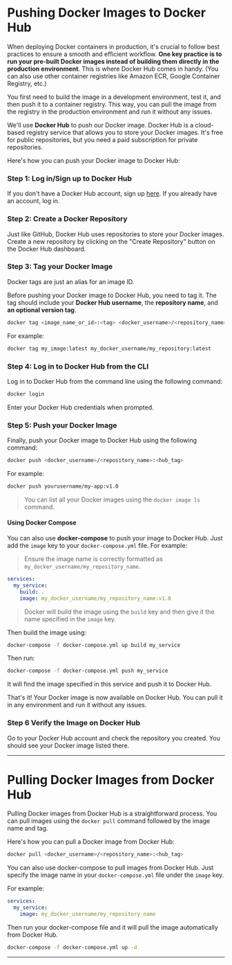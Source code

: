 # Pushing Docker Images to Docker Hub

When deploying Docker containers in production, it's crucial to follow best practices to ensure a smooth and efficient workflow. **One key practice is to run your pre-built Docker images instead of building them directly in the production environment**. This is where Docker Hub comes in handy. (You can also use other container registries like Amazon ECR, Google Container Registry, etc.)

You first need to build the image in a development environment, test it, and then push it to a container registry. This way, you can pull the image from the registry in the production environment and run it without any issues.

We'll use **Docker Hub** to push our Docker image. Docker Hub is a cloud-based registry service that allows you to store your Docker images. It's free for public repositories, but you need a paid subscription for private repositories.

Here's how you can push your Docker image to Docker Hub:

### Step 1: Log in/Sign up to Docker Hub

If you don't have a Docker Hub account, sign up [here](https://hub.docker.com/). If you already have an account, log in.

### Step 2: Create a Docker Repository

Just like GitHub, Docker Hub uses repositories to store your Docker images. Create a new repository by clicking on the "Create Repository" button on the Docker Hub dashboard.

### Step 3: Tag your Docker Image

Docker tags are just an alias for an image ID.

Before pushing your Docker image to Docker Hub, you need to tag it. The tag should include your **Docker Hub username**, the **repository name**, and **an optional version tag**.

```bash
docker tag <image_name_or_id>:<tag> <docker_username>/<repository_name>:<hub_tag>
```

For example:

```bash
docker tag my_image:latest my_docker_username/my_repository:latest
```

### Step 4: Log in to Docker Hub from the CLI

Log in to Docker Hub from the command line using the following command:

```bash
docker login
```

Enter your Docker Hub credentials when prompted.

### Step 5: Push your Docker Image

Finally, push your Docker image to Docker Hub using the following command:

```bash
docker push <docker_username>/<repository_name>:<hub_tag>
```

For example:

```bash
docker push yourusername/my-app:v1.0
```
> You can list all your Docker images using the `docker image ls` command.

#### Using Docker Compose

You can also use **docker-compose** to push your image to Docker Hub. Just add the `image` key to your `docker-compose.yml` file. For example:

> Ensure the image name is correctly formatted as `my_docker_username/my_repository_name`.

```yaml
services:
  my_service:
    build: .
    image: my_docker_username/my_repository_name:v1.0
```
> Docker will build the image using the `build` key and then give it the name specified in the `image` key.

Then build the image using:

```bash
docker-compose -f docker-compose.yml up build my_service
```

Then run:

```bash
docker-compose -f docker-compose.yml push my_service
```
It will find the image specified in this service and push it to Docker Hub.

That's it! Your Docker image is now available on Docker Hub. You can pull it in any environment and run it without any issues.

### Step 6 Verify the Image on Docker Hub

Go to your Docker Hub account and check the repository you created. You should see your Docker image listed there.

--------------------------------------------

# Pulling Docker Images from Docker Hub

Pulling Docker images from Docker Hub is a straightforward process. You can pull images using the `docker pull` command followed by the image name and tag.

Here's how you can pull a Docker image from Docker Hub:

```bash
docker pull <docker_username>/<repository_name>:<hub_tag>
```

You can also use docker-compose to pull images from Docker Hub. Just specify the image name in your `docker-compose.yml` file under the `image` key.

For example:

```yaml
services:
  my_service:
    image: my_docker_username/my_repository_name
```

Then run your docker-compose file and it will pull the image automatically from Docker Hub.

```bash
docker-compose -f docker-compose.yml up -d
```
--------------------------------------------